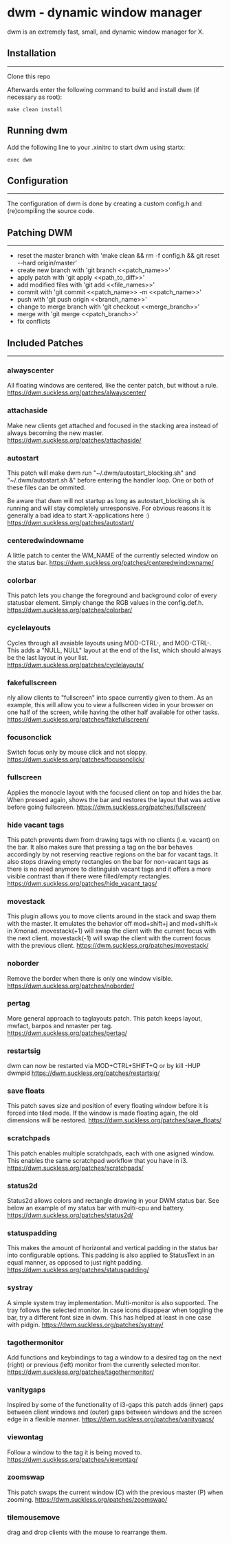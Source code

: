 dwm - dynamic window manager
============================
dwm is an extremely fast, small, and dynamic window manager for X.


## Installation
------------
Clone this repo

Afterwards enter the following command to build and install dwm (if
necessary as root):

    make clean install


Running dwm
-----------
Add the following line to your .xinitrc to start dwm using startx:

    exec dwm


## Configuration
-------------
The configuration of dwm is done by creating a custom config.h
and (re)compiling the source code.


## Patching DWM
-------------
- reset the master branch with 'make clean && rm -f config.h && git reset --hard origin/master'
- create new branch with 'git branch <<patch_name>>'
- apply patch with 'git apply <<path_to_diff>>'
- add modified files with 'git add <<file_names>>'
- commit with 'git commit <<patch_name>> -m <<patch_name>>'
- push with 'git push origin <<branch_name>>'
- change to merge branch with 'git checkout <<merge_branch>>'
- merge with 'git merge <<patch_branch>>'
- fix conflicts

## Included Patches
-------------
### alwayscenter
All floating windows are centered, like the center patch, but without a rule.
https://dwm.suckless.org/patches/alwayscenter/

### attachaside
Make new clients get attached and focused in the stacking area instead of always becoming the new master.
https://dwm.suckless.org/patches/attachaside/

### autostart
This patch will make dwm run "~/.dwm/autostart_blocking.sh" and "~/.dwm/autostart.sh &" before entering the handler loop. One or both of these files can be ommited.

Be aware that dwm will not startup as long as autostart_blocking.sh is running and will stay completely unresponsive. For obvious reasons it is generally a bad idea to start X-applications here :)
https://dwm.suckless.org/patches/autostart/

### centeredwindowname
A little patch to center the WM_NAME of the currently selected window on the status bar.
https://dwm.suckless.org/patches/centeredwindowname/

### colorbar
This patch lets you change the foreground and background color of every statusbar element.
Simply change the RGB values in the config.def.h.
https://dwm.suckless.org/patches/colorbar/

### cyclelayouts
Cycles through all avaiable layouts using MOD-CTRL-, and MOD-CTRL-.
This adds a "NULL, NULL" layout at the end of the list, which should always be the last layout in your list.
https://dwm.suckless.org/patches/cyclelayouts/

### fakefullscreen
nly allow clients to "fullscreen" into space currently given to them. As an example, this will allow you to view a fullscreen video in your browser on one half of the screen, while having the other half available for other tasks.
https://dwm.suckless.org/patches/fakefullscreen/

### focusonclick
Switch focus only by mouse click and not sloppy.
https://dwm.suckless.org/patches/focusonclick/

### fullscreen
Applies the monocle layout with the focused client on top and hides the bar. When pressed again, shows the bar and restores the layout that was active before going fullscreen.
https://dwm.suckless.org/patches/fullscreen/

### hide vacant tags
This patch prevents dwm from drawing tags with no clients (i.e. vacant) on the bar.
It also makes sure that pressing a tag on the bar behaves accordingly by not reserving reactive regions on the bar for vacant tags.
It also stops drawing empty rectangles on the bar for non-vacant tags as there is no need anymore to distinguish vacant tags and it offers a more visible contrast than if there were filled/empty rectangles.
https://dwm.suckless.org/patches/hide_vacant_tags/

### movestack
This plugin allows you to move clients around in the stack and swap them with the master. It emulates the behavior off mod+shift+j and mod+shift+k in Xmonad. movestack(+1) will swap the client with the current focus with the next client. movestack(-1) will swap the client with the current focus with the previous client.
https://dwm.suckless.org/patches/movestack/

### noborder
Remove the border when there is only one window visible.
https://dwm.suckless.org/patches/noborder/

### pertag
More general approach to taglayouts patch. This patch keeps layout, mwfact, barpos and nmaster per tag.
https://dwm.suckless.org/patches/pertag/

### restartsig
dwm can now be restarted via MOD+CTRL+SHIFT+Q or by kill -HUP dwmpid
https://dwm.suckless.org/patches/restartsig/

### save floats
This patch saves size and position of every floating window before it is forced into tiled mode. If the window is made floating again, the old dimensions will be restored.
https://dwm.suckless.org/patches/save_floats/

### scratchpads
This patch enables multiple scratchpads, each with one asigned window. This enables the same scratchpad workflow that you have in i3.
https://dwm.suckless.org/patches/scratchpads/

### status2d
Status2d allows colors and rectangle drawing in your DWM status bar. See below an example of my status bar with multi-cpu and battery.
https://dwm.suckless.org/patches/status2d/

### statuspadding
This makes the amount of horizontal and vertical padding in the status bar into configurable options.
This padding is also applied to StatusText in an equal manner, as opposed to just right padding.
https://dwm.suckless.org/patches/statuspadding/

### systray
A simple system tray implementation. Multi-monitor is also supported. The tray follows the selected monitor.
In case icons disappear when toggling the bar, try a different font size in dwm. This has helped at least in one case with pidgin.
https://dwm.suckless.org/patches/systray/

### tagothermonitor
Add functions and keybindings to tag a window to a desired tag on the next (right) or previous (left) monitor from the currently selected monitor.
https://dwm.suckless.org/patches/tagothermonitor/

### vanitygaps
Inspired by some of the functionality of i3-gaps this patch adds (inner) gaps between client windows and (outer) gaps between windows and the screen edge in a flexible manner.
https://dwm.suckless.org/patches/vanitygaps/

### viewontag
Follow a window to the tag it is being moved to.
https://dwm.suckless.org/patches/viewontag/

### zoomswap
This patch swaps the current window (C) with the previous master (P) when zooming.
https://dwm.suckless.org/patches/zoomswap/

### tilemousemove
drag and drop clients with the mouse to rearrange them.

